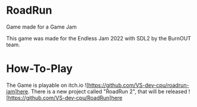 # RoadRun
Game made for a Game Jam

This game was made for the Endless Jam 2022 with SDL2 by the BurnOUT team.

# How-To-Play

The Game is playable on itch.io ![https://github.com/VS-dev-cpu/roadrun-jam]here.
There is a new project called "RoadRun 2", that will be released ![https://github.com/VS-dev-cpu/RoadRun]here
